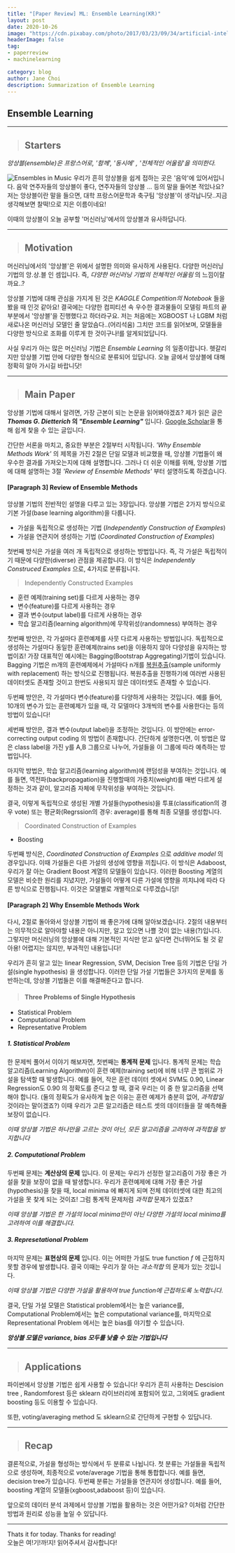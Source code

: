 ```yaml
---
title: "[Paper Review] ML: Ensemble Learning(KR)"
layout: post
date: 2020-10-26
image: "https://cdn.pixabay.com/photo/2017/03/23/09/34/artificial-intelligence-2167835_1280.jpg"
headerImage: false
tag:
- paperreview
- machinelearning

category: blog
author: Jane Choi
description: Summarization of Ensemble Learning 
---
```


## Ensemble Learning



---------------------------------------

> ## **Starters** 

_앙상블(ensemble)은 프랑스어로, '함께', '동시에' , '전체적인 어울림'을 의미한다._

<img src= "https://cdn.pixabay.com/photo/2015/02/01/10/19/ensemble-619260_1280.jpg" title="10" alt="Ensembles in Music">
우리가 흔히 앙상블을 쉽게 접하는 곳은 '음악'에 있어서입니다. 음악 연주자들의 앙상블이 좋다, 연주자들의 앙상블 ... 등의 말을 들어본 적있나요? 저는 앙상블이란 말을 들으면, 대학 프랑스어문학과 축구팀 '앙상블'이 생각납니닷..지금 생각해보면 찰떡!으로 지은 이름이네요!

이때의 앙상블이 오늘 공부할 '머신러닝'에서의 앙상블과 유사하답니다. 


---------------------------------------

> ## **Motivation** 



머신러닝에서의 '앙상블'은 위에서 설명한 의미와 유사하게 사용된다.
다양한 머신러닝 기법의 앙.상.블 인 셈입니다. 즉, _다양한 머신러닝 기법의 전체적인 어울림_ 의 느낌이랄까요..? 

앙상블 기법에 대해 관심을 가지게 된 것은 _KAGGLE Competition의 Notebook_ 들을 봤을 때 인것 같아요! 결국에는 다양한 컴피티션 속 우수한 결과물들이 모델링 파트의 끝부분에서 '앙상블'을 진행했다고 하더라구요. 저는 처음에는 XGBOOST 나 LGBM 처럼 새로나온 머신러닝 모델인 줄 알았슴다..(어리석움) 그치만 코드를 읽어보며, 모델들을 다양한 방식으로 조화를 이루게 한 것이구나!를 알게되었답니다.

사실 우리가 아는 많은 머신러닝 기법은 _Ensemble Learning_ 의 일종이랍니다. 헷갈리지만 앙상블 기법 안에 다양한 형식으로 분류되어 있답니다. 오늘 글에서 앙상블에 대해 정확히 알아 가시길 바랍니닷! 


---------------------------------------

> ## **Main Paper** 




앙상블 기법에 대해서 알려면, 가장 근본이 되는 논문을 읽어봐야겠죠? 제가 읽은 글은 **_Thomas G. Dietterich_ 의 _"Ensemble Learning"_** 입니다. [Google Scholar][googlelink]을 통해 쉽게 찾을 수 있는 글입니다.

[googlelink]: http://courses.cs.washington.edu/courses/cse446/12wi/tgd-ensembles.pdf "google Scholar"

간단한 서론을 마치고, 중요한 부분은 2절부터 시작됩니다. _'Why Ensemble Methods Work'_ 의 제목을 가진 2절은 단일 모델과 비교했을 때, 앙상블 기법들이 왜 우수한 결과를 가져오는지에 대해 설명합니다. 그러나 더 쉬운 이해를 위해, 앙상블 기법에 대해 설명하는 3절 _'Review of Ensemble Methods'_ 부터 설명하도록 하겠습니다. 


#### **[Paragraph 3] Review of Ensemble Methods**

앙상블 기법의 전반적인 설명을 다루고 있는 3장입니다. 앙상블 기법은 2가지 방식으로 기본 가설(base learning algorithm)을 다룹니다. 
- 가설을 독립적으로 생성하는 기법 
  (_Independently Construction of Examples_)
- 가설을 연관지어 생성하는 기법 (_Coordinated Construction of Examples_)

첫번째 방식은 가설을 여러 개 독립적으로 생성하는 방법입니다. 즉, 각 가설은 독립적이기 때문에 다양한(diverse) 관점을 제공합니다. 이 방식은 _Independently Construced Examples_ 으로, 4가지로 분류됩니다. 

> Independently Constructed Examples 
- 훈련 예제(training set)를 다르게 사용하는 경우 
- 변수(feature)를 다르게 사용하는 경우 
- 결과 변수(output label)를 다르게 사용하는 경우 
- 학습 알고리즘(learning algorithm)에 무작위성(randomness) 부여하는 경우 



첫번째 방안은, 각 가설마다 훈련예제를 사뭇 다르게 사용하는 방법입니다. 독립적으로 생성하는 가설마다 동일한 훈련예제(trains set)을 이용하지 않아 다양성을 유지하는 방법이죠! 가장 대표적인 예시에는 Bagging(Bootstrap Aggregating)기법이 있습니다.  Bagging 기법은 m개의 훈련예제에서 가설마다 n개를 [복원추출][sciencelink](sample uniformly with replacement) 하는 방식으로 진행됩니다. 복원추출을 진행하기에 여러번 사용된 데이터셋도 존재할 것이고 한번도 사용되지 않은 데이터셋도 존재할 수 있습니다. 

[sciencelink]: https://www.scienceall.com/복원-추출sampling-with-replacement/ "Science all"

두번째 방안은, 각 가설마다 변수(feature)를 다양하게 사용하는 것입니다. 예를 들어, 10개의 변수가 있는 훈련예제가 있을 때, 각 모델마다 3개씩의 변수를 사용한다는 등의 방법이 있습니다! 

세번째 방안은, 결과 변수(output label)을 조정하는 것입니다. 이 방안에는 error-correcting output coding 의 방법이 존재합니다. 간단하게 설명한다면, 이 방법은 많은 class label을 가진 y를 A,B 그룹으로 나누어, 가설들을 이 그룹에 따라 예측하는 방법입니다. 

마지막 방법은, 학습 알고리즘(learning algorithm)에 랜덤성을 부여하는 것입니다.  예를 들면, 역전파(backpropagation)을 진행할때의 가중치(weight)를 매번 다르게 설정하는 것과 같이, 알고리즘 자체에 무작위성을 부여하는 것입니다. 

결국, 이렇게 독립적으로 생성된 개별 가설들(hypothesis)을 투표(classification의 경우 vote) 또는 평균화(Regrssion의 경우: average)를 통해 최종 모델를 생성합니다. 

> Coordinated Construction of Examples
- Boosting 

두번째 방식은, _Coordinated Construction of Examples_ 으로 _additive model_ 의 경우입니다. 이때 가설들은 다른 가설의 생성에 영향을 끼칩니다. 이 방식은 Adaboost, 우리가 잘 아는 Gradient Boost 계열의 모델들이 있습니다. 이러한 Boosting 계열의 모델은 비슷한 원리를 지녔지만, 가설들이 어떻게 다른 가설에 영향을 끼치냐에 따라 다른 방식으로 진행됩니다. 이것은 모델별로 개별적으로 다루겠습니당! 



#### **[Paragraph 2] Why Ensemble Methods Work**
다시, 2절로 돌아와서 앙상블 기법이 왜 좋은가에 대해 알아보겠습니다. 2절의 내용부터는 의무적으로 알아야할 내용은 아니지만, 알고 있으면 나쁠 것이 없는 내용(?)입니다. 그렇지만 머신러닝의 앙상블에 대해 기본적인 지식만 얻고 싶다면 건너뛰어도 될 것 같아용! 어렵지는 않지만, 부과적인 내용입니다!

우리가 흔히 알고 있는 linear Regression, SVM, Decision Tree 등의 기법은 단일 가설(single hypothesis) 을 생성합니다. 이러한 단일 가설 기법들은 3가지의 문제를 동반하는데, 앙상블 기법들은 이를 해결해준다고 합니다. 

> #### Three Problems of Single Hypothesis 
- Statistical Problem 
- Computational Problem
- Representative Problem 


##### 1. Statistical Problem 


한 문제씩 풀어서 이야기 해보자면, 첫번째는 **통계적 문제** 입니다. 통계적 문제는 학습 알고리즘(Learning Algorithm)이 훈련 예제(training set)에 비해 너무 큰 범위로 가설을 탐색할 때 발생합니다. 예를 들어, 작은 훈런 데이터 셋에서 SVM도 0.90, Linear Regression도 0.90 의 정확도를 준다고 할 때, 결국 우리는 이 중 한 알고리즘을 선택해야 합니다. (둘의 정확도가 유사하게 높은 이유는 훈련 예제가 충분히 없어, _과적합일_ 것이라는 말이겠죠?) 이때 우리가 고른 알고리즘은 테스트 셋의 데이터들을 잘 예측해줄 보장이 없습니다. 

_이때 앙상블 기법은 하나만을 고르는 것이 아닌, 모든 알고리즘을 고려하여 과적합을 방지합니다_


##### 2. Computational Problem 

두번째 문제는 **계산상의 문제** 입니다. 이 문제는 우리가 선정한 알고리즘이 가장 좋은 가설을 찾을 보장이 없을 때 발생합니다. 우리가 훈련예제에 대해 가장 좋은 가설(hypothesis)을 찾을 때, local minima 에 빠지게 되며 전체 데이터셋에 대한 최고의 가설을 못 찾게 되는 것이죠! 그럼 통계적 문제처럼 _과적합_ 문제가 있겠죠?

_이때 앙상블 기법은 한 가설의 local minima만이 아닌 다양한 가설의 local minima를 고려하여 이를 해결합니다._


##### 3. Represetational Problem 

마지막 문제는 **표현상의 문제** 입니다. 이는 어떠한 가설도 true function _f_ 에 근접하지 못할 경우에 발생합니다. 결국 이때는 우리가 잘 아는 _과소적합_ 의 문제가 있는 것입니다. 

_이때 앙상블 기법은 다양한 가설을 활용하여 true function에 근접하도록 노력합니다._


결국, 단일 가설 모델은 Statistical problem에서는 높은 variance를, Computational Problem에서는 높은 computational variance를,  마지막으로 Representational Problem 에서는 높은 bias를 야기할 수 있습니다. 

**_앙상블 모델은 variance, bias 모두를 낮출 수 있는 기법입니다_**



---------------------------------------

> ## **Applications** 



파이썬에서 앙상블 기법은 쉽게 사용할 수 있습니다! 우리가 흔히 사용하는 Descision tree , Randomforest 등은 sklearn 라이브러리에 포함되어 있고, 그외에도 gradient boosting 등도 이용할 수 있습니다. 

또한, voting/averaging method 도 sklearn으로 간단하게 구현할 수 있답니다. 


---------------------------------------


> ## **Recap** 



결론적으로, 가설을 형성하는 방식에서 두 분류로 나뉩니다. 첫 분류는 가설들을 독립적으로 생성하며, 최종적으로 vote/average 기법을 통해 통합합니다. 예를 들면, decision tree가 있습니다. 두번째 분류는 가설들을 연관지어 생성합니다. 예를 들어, boosting 계열의 모델들(xgboost,adaboost 등)이 있습니다. 

앞으로의 데이터 분석 과제에서 앙상블 기법을 활용하는 것은 어떤가요? 이처럼 간단한 방법과 원리로 성능을 높일 수 있답니다. 


---------------------------------------
Thats it for today. Thanks for reading!   
오늘은 여!기!까!지! 읽어주셔서 감사합니다!
